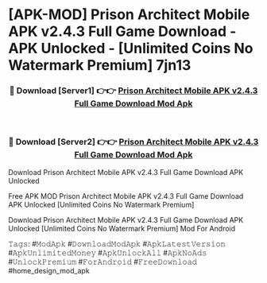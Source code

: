 # [APK-MOD] Prison Architect Mobile APK v2.4.3 Full Game Download - APK Unlocked - [Unlimited Coins No Watermark Premium] 7jn13



<div align="center">
<h3>🔴 Download [Server1] 👉👉 <a href="https://momento.my/?title=Prison_Architect_Mobile_APK_v2.4.3_Full_Game_Download">Prison Architect Mobile APK v2.4.3 Full Game Download Mod Apk</a></h3><br>

<h3>🔴 Download [Server2] 👉👉 <a href="https://momento.my/?title=Prison_Architect_Mobile_APK_v2.4.3_Full_Game_Download">Prison Architect Mobile APK v2.4.3 Full Game Download Mod Apk</a></h3>
</div>



Download Prison Architect Mobile APK v2.4.3 Full Game Download APK Unlocked

Free APK MOD Prison Architect Mobile APK v2.4.3 Full Game Download APK Unlocked [Unlimited Coins No Watermark Premium]

Download Prison Architect Mobile APK v2.4.3 Full Game Download APK Unlocked [Unlimited Coins No Watermark Premium] Mod For Android

𝚃𝚊𝚐𝚜: #𝙼𝚘𝚍𝙰𝚙𝚔 #𝙳𝚘𝚠𝚗𝚕𝚘𝚊𝚍𝙼𝚘𝚍𝙰𝚙𝚔 #𝙰𝚙𝚔𝙻𝚊𝚝𝚎𝚜𝚝𝚅𝚎𝚛𝚜𝚒𝚘𝚗 #𝙰𝚙𝚔𝚄𝚗𝚕𝚒𝚖𝚒𝚝𝚎𝚍𝙼𝚘𝚗𝚎𝚢 #𝙰𝚙𝚔𝚄𝚗𝚕𝚘𝚌𝚔𝙰𝚕𝚕 #𝙰𝚙𝚔𝙽𝚘𝙰𝚍𝚜 #𝚄𝚗𝚕𝚘𝚌𝚔𝙿𝚛𝚎𝚖𝚒𝚞𝚖 #𝙵𝚘𝚛𝙰𝚗𝚍𝚛𝚘𝚒𝚍 #𝙵𝚛𝚎𝚎𝙳𝚘𝚠𝚗𝚕𝚘𝚊𝚍 #home_design_mod_apk
